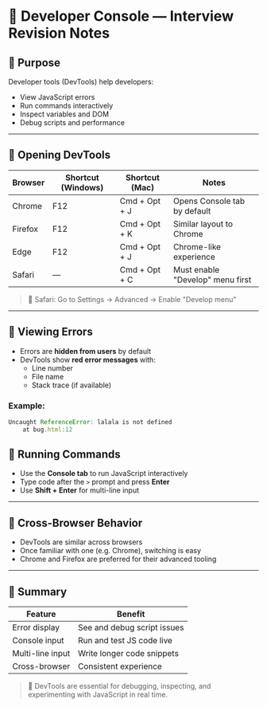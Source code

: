 # 🧠 Developer Console — Interview Revision Notes

## 📌 Purpose

Developer tools (DevTools) help developers:

- View JavaScript errors
- Run commands interactively
- Inspect variables and DOM
- Debug scripts and performance

---

## 🧰 Opening DevTools

| Browser | Shortcut (Windows) | Shortcut (Mac) | Notes                            |
| ------- | ------------------ | -------------- | -------------------------------- |
| Chrome  | F12                | Cmd + Opt + J  | Opens Console tab by default     |
| Firefox | F12                | Cmd + Opt + K  | Similar layout to Chrome         |
| Edge    | F12                | Cmd + Opt + J  | Chrome-like experience           |
| Safari  | —                  | Cmd + Opt + C  | Must enable "Develop" menu first |

> 🔧 Safari: Go to Settings → Advanced → Enable "Develop menu"

---

## 🐞 Viewing Errors

- Errors are **hidden from users** by default
- DevTools show **red error messages** with:
  - Line number
  - File name
  - Stack trace (if available)

### Example:

```js
Uncaught ReferenceError: lalala is not defined
    at bug.html:12
```

## 💬 Running Commands

- Use the **Console tab** to run JavaScript interactively
- Type code after the `>` prompt and press **Enter**
- Use **Shift + Enter** for multi-line input

---

## 🔄 Cross-Browser Behavior

- DevTools are similar across browsers
- Once familiar with one (e.g. Chrome), switching is easy
- Chrome and Firefox are preferred for their advanced tooling

---

## 📝 Summary

| Feature          | Benefit                     |
| ---------------- | --------------------------- |
| Error display    | See and debug script issues |
| Console input    | Run and test JS code live   |
| Multi-line input | Write longer code snippets  |
| Cross-browser    | Consistent experience       |

> 🧠 DevTools are essential for debugging, inspecting, and experimenting with JavaScript in real time.

